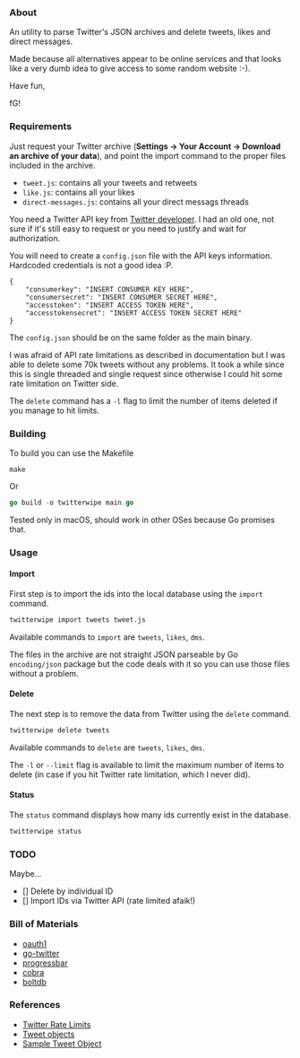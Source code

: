 ### About

An utility to parse Twitter's JSON archives and delete tweets, likes and direct messages.

Made because all alternatives appear to be online services and that looks like a very dumb idea to give access to some random website :-).

Have fun,

fG!

### Requirements

Just request your Twitter archive (**Settings -> Your Account -> Download an archive of your data**), and point the import command to the proper files included in the archive.

* `tweet.js`: contains all your tweets and retweets
* `like.js`: contains all your likes
* `direct-messages.js`: contains all your direct messags threads

You need a Twitter API key from [Twitter developer](https://developer.twitter.com). I had an old one, not sure if it's still easy to request or you need to justify and wait for authorization.

You will need to create a `config.json` file with the API keys information. Hardcoded credentials is not a good idea :P.

```
{
    "consumerkey": "INSERT CONSUMER KEY HERE",
    "consumersecret": "INSERT CONSUMER SECRET HERE",
    "accesstoken": "INSERT ACCESS TOKEN HERE",
    "accesstokensecret": "INSERT ACCESS TOKEN SECRET HERE"
}
```

The `config.json` should be on the same folder as the main binary.

I was afraid of API rate limitations as described in documentation but I was able to delete some 70k tweets without any problems. It took a while since this is single threaded and single request since otherwise I could hit some rate limitation on Twitter side.

The `delete` command has a `-l` flag to limit the number of items deleted if you manage to hit limits.

### Building

To build you can use the Makefile
```
make
```

Or

```go
go build -o twitterwipe main.go
```

Tested only in macOS, should work in other OSes because Go promises that.

### Usage

#### Import

First step is to import the ids into the local database using the `import` command.

```bash
twitterwipe import tweets tweet.js
```

Available commands to `import` are `tweets`, `likes`, `dms`.

The files in the archive are not straight JSON parseable by Go `encoding/json` package but the code deals with it so you can use those files without a problem.

#### Delete

The next step is to remove the data from Twitter using the `delete` command.

```bash
twitterwipe delete tweets
```

Available commands to `delete` are `tweets`, `likes`, `dms`.

The `-l` or `--limit` flag is available to limit the maximum number of items to delete (in case if you hit Twitter rate limitation, which I never did).

#### Status

The `status` command displays how many ids currently exist in the database.

```bash
twitterwipe status
```

### TODO

Maybe...

- [] Delete by individual ID
- [] Import IDs via Twitter API (rate limited afaik!)

### Bill of Materials

- [oauth1](https://github.com/dghubble/oauth1)
- [go-twitter](https://github.com/dghubble/go-twitter/twitter)
- [progressbar](https://github.com/schollz/progressbar)
- [cobra](https://github.com/spf13/cobra)
- [boltdb](https://github.com/boltdb/bolt)

### References

- [Twitter Rate Limits](https://developer.twitter.com/en/docs/basics/rate-limits)
- [Tweet objects](https://developer.twitter.com/en/docs/tweets/data-dictionary/overview/user-object)
- [Sample Tweet Object](https://github.com/twitterdev/tweet-updates/blob/master/samples/initial/compatibility_extended_13996.json)
